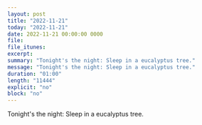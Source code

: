 ```yaml
---
layout: post
title: "2022-11-21"
today: "2022-11-21"
date: 2022-11-21 00:00:00 0000
file:
file_itunes:
excerpt:
summary: "Tonight's the night: Sleep in a eucalyptus tree."
message: "Tonight's the night: Sleep in a eucalyptus tree."
duration: "01:00"
length: "11444"
explicit: "no"
block: "no"
---
```

Tonight's the night: Sleep in a eucalyptus tree.

